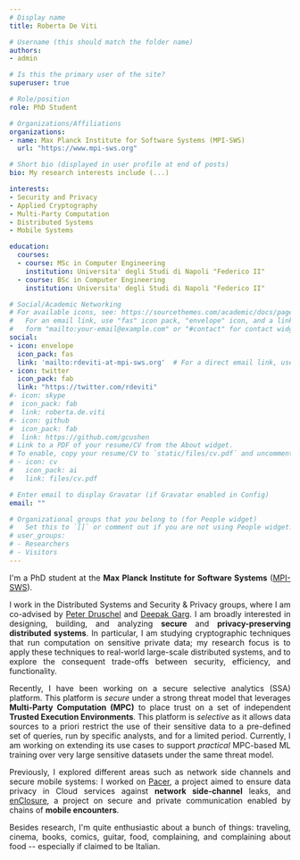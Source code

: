 ```yaml
---
# Display name
title: Roberta De Viti

# Username (this should match the folder name)
authors:
- admin

# Is this the primary user of the site?
superuser: true

# Role/position
role: PhD Student

# Organizations/Affiliations
organizations:
- name: Max Planck Institute for Software Systems (MPI-SWS)
  url: "https://www.mpi-sws.org"

# Short bio (displayed in user profile at end of posts)
bio: My research interests include (...)

interests:
- Security and Privacy
- Applied Cryptography
- Multi-Party Computation
- Distributed Systems
- Mobile Systems

education:
  courses:
  - course: MSc in Computer Engineering
    institution: Universita' degli Studi di Napoli "Federico II"
  - course: BSc in Computer Engineering
    institution: Universita' degli Studi di Napoli "Federico II"

# Social/Academic Networking
# For available icons, see: https://sourcethemes.com/academic/docs/page-builder/#icons
#   For an email link, use "fas" icon pack, "envelope" icon, and a link in the
#   form "mailto:your-email@example.com" or "#contact" for contact widget.
social:
- icon: envelope
  icon_pack: fas
  link: 'mailto:rdeviti-at-mpi-sws.org'  # For a direct email link, use "mailto:test@example.org".
- icon: twitter
  icon_pack: fab
  link: "https://twitter.com/rdeviti"
#- icon: skype
#  icon_pack: fab
#  link: roberta.de.viti
#- icon: github
#  icon_pack: fab
#  link: https://github.com/gcushen
# Link to a PDF of your resume/CV from the About widget.
# To enable, copy your resume/CV to `static/files/cv.pdf` and uncomment the lines below.
# - icon: cv
#   icon_pack: ai
#   link: files/cv.pdf

# Enter email to display Gravatar (if Gravatar enabled in Config)
email: ""

# Organizational groups that you belong to (for People widget)
#   Set this to `[]` or comment out if you are not using People widget.
# user_groups:
# - Researchers
# - Visitors
---
```


<div style="text-align: justify;">

I'm a PhD student at the <b>Max Planck Institute for Software Systems</b> (<a href="https://www.mpi-sws.org">MPI-SWS</a>).

I work in the Distributed Systems and Security & Privacy groups, where I am co-advised by <a href="https://people.mpi-sws.org/~druschel/">Peter Druschel</a> and <a href="https://people.mpi-sws.org/~dg/">Deepak Garg</a>. I am broadly interested in designing, building, and analyzing <b>secure</b> and <b>privacy-preserving distributed systems</b>. In particular, I am studying cryptographic techniques that run computation on sensitive private data; my research focus is to apply these techniques to real-world large-scale distributed systems, and to explore the consequent trade-offs between security, efficiency, and functionality.

Recently, I have been working on a secure selective analytics (SSA) platform. This platform is <i>secure</i> under a strong threat model that leverages <b>Multi-Party Computation (MPC)</b> to place trust on a set of independent <b>Trusted Execution Environments</b>. This platform is <i>selective</i> as it allows data sources to a priori restrict the use of their sensitive data to a pre-defined set of queries, run by specific analysts, and for a limited period. Currently, I am working on extending its use cases to support <i>practical</i> MPC-based ML training over very large sensitive datasets under the same threat model.

Previously, I explored different areas such as network side channels and secure mobile systems: I worked on <a href="https://www.usenix.org/system/files/sec22-mehta.pdf">Pacer</a>, a project aimed to ensure data privacy in Cloud services against <b>network side-channel</b> leaks, and <a href="https://dl.acm.org/doi/pdf/10.1145/3307334.3326101">enClosure</a>, a project on secure and private communication enabled by chains of <b>mobile encounters</b>.

Besides research, I'm quite enthusiastic about a bunch of things: traveling, cinema, books, comics, guitar, food, complaining, and complaining about food -- especially if claimed to be Italian.
</div>
